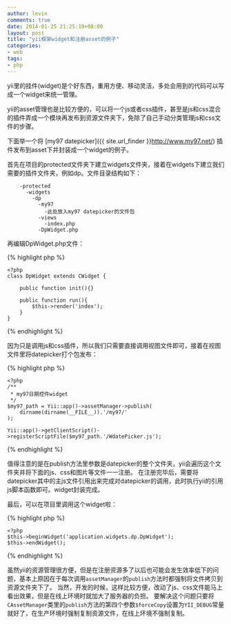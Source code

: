 ```yaml
---
author: levin
comments: true
date: 2014-01-25 21:25:19+08:00
layout: post
title: "yii框架widget和注册asset的例子"
categories:
- web
tags:
- php
---
```


yii里的挂件(widget)是个好东西，重用方便、移动灵活，多处会用到的代码可以写成一个widget来统一管理。

yii的asset管理也是比较方便的，可以将一个js或者css插件，甚至是js和css混合的插件弄成一个模块再发布到资源文件夹下，免除了自己手动分类管理js和css文件的步骤。<!-- more -->

下面举一个将
[my97 datepicker]({{ site.url_finder }}http://www.my97.net/)
插件发布到asset下并封装成一个widget的例子。

首先在项目的protected文件夹下建立widgets文件夹，接着在widgets下建立我们需要的插件文件夹，例如dp。文件目录结构如下：

        -protected
          -widgets
            -dp
              -my97
                -此处放入my97 datepicker的文件包
              -views
                -index.php
              -DpWidget.php

再编辑DpWidget.php文件：

{% highlight php %}

    <?php
    class DpWidget extends CWidget {
    
        public function init(){}
    
        public function run(){
            $this->render('index');
        }
    }

{% endhighlight %}

因为只是调用js和css插件，所以我们只需要直接调用视图文件即可，接着在视图文件里将datepicker打个包发布：

{% highlight php %}

    <?php
    /**
     * my97日期控件widget
     */
    $my97_path = Yii::app()->assetManager->publish(
        dirname(dirname(__FILE__)).'/my97/'
    );
    
    Yii::app()->getClientScript()->registerScriptFile($my97_path.'/WdatePicker.js');

{% endhighlight %}

值得注意的是在publish方法里参数是datepicker的整个文件夹，yii会遍历这个文件夹并将下面的js、css和图片等文件一一注册。
在注册完毕后，需要将datepicker其中的主js文件引用出来完成对datepicker的调用，此时执行yii的引用js脚本函数即可。widget封装完成。

最后，可以在项目里调用这个widget啦：

{% highlight php %}

    <?php
    $this->beginWidget('application.widgets.dp.DpWidget');
    $this->endWidget();

{% endhighlight %}

虽然yii的资源管理很方便，但是在注册资源多了以后也可能会发生效率低下的问题，基本上原因在于每次调用`assetManager`的`publish`方法时都强制将文件拷贝到资源文件夹下了。
当然，开发的时候，这样比较方便，改动了js、css文件能马上看出效果，但是在线上环境时就加大了服务器的负担。
要解决这个问题只要将`CAssetManager`类里的`publish`方法的第四个参数`$forceCopy`设置为`YII_DEBUG`常量就好了，在生产环境时强制复制资源文件，在线上环境不强制复制。








